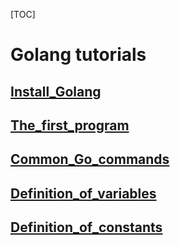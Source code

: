 [TOC]

# Golang tutorials

## [Install_Golang](./Install_Golang)

## [The_first_program](./The_first_program)

## [Common_Go_commands](./Common_Go_commands)

## [Definition_of_variables](./Definition_of_variables)

## [Definition_of_constants](./Definition_of_constants)

